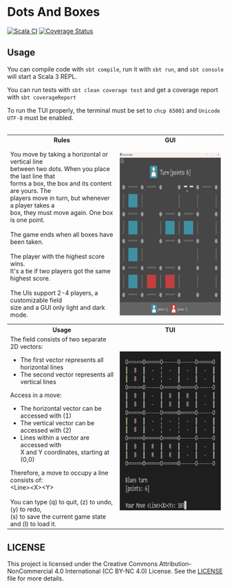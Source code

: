# Dots And Boxes


[![Scala CI](https://github.com/AlexTemirbulatow/de.htwg.sa.DotsAndBoxes/actions/workflows/scala.yml/badge.svg?branch=developer)](https://github.com/AlexTemirbulatow/de.htwg.sa.DotsAndBoxes/actions/workflows/scala.yml)
[![Coverage Status](https://coveralls.io/repos/github/AlexTemirbulatow/de.htwg.sa.DotsAndBoxes/badge.svg?branch=main)](https://coveralls.io/github/AlexTemirbulatow/de.htwg.sa.DotsAndBoxes?branch=main)

## Usage
You can compile code with `sbt compile`, run it with `sbt run`, and `sbt console` will start a Scala 3 REPL.

You can run tests with `sbt clean coverage test` and get a coverage report with `sbt coverageReport`

To run the TUI properly, the terminal must be set to `chcp 65001` and `Unicode UTF-8` must be enabled.
<br><br>

<table>
  <tr>
    <th>Rules</th>
    <th>GUI</th>
  </tr>
  <tr>
    <td>
      You move by taking a horizontal or vertical line <br>
      between two dots. When you place the last line that <br>
      forms a box, the box and its content are yours. The <br>
      players move in turn, but whenever a player takes a <br>
      box, they must move again. One box is one point. 
      <br><br>
      The game ends when all boxes have been taken.
      <br><br>
      The player with the highest score wins. <br>
      It's a tie if two players got the same highest score. 
      <br><br>
      The UIs support 2-4 players, a customizable field <br>
      size and a GUI only light and dark mode.
    </td>
    <td>
      <p align="center">
        <img src="https://github.com/AlexTemirbulatow/de.htwg.se.DotsAndBoxes/blob/developer/src/resources/5_DotsAndBoxesGUI_Dark.jpg" width="390" height="380" />
    </td>
  </tr>
  <tr>
    <th>Usage</th>
    <th>TUI</th>
  </tr>
  <tr>
    <td>
        The field consists of two separate 2D vectors: <br>
        <ul>
          <li>The first vector represents all horizontal lines</li>
          <li>The second vector represents all vertical lines</li>
        </ul>
        Access in a move:
        <ul>
          <li>The horizontal vector can be accessed with (1)</li>
          <li>The vertical vector can be accessed with (2)</li>
          <li>Lines within a vector are accessed with<br>X and Y coordinates, starting at (0,0)</li>
        </ul>
        Therefore, a move to occupy a line consists of: <br>
        &lt;Line&gt;&lt;X&gt;&lt;Y&gt;
        <br><br>
        You can type (q) to quit, (z) to undo, (y) to redo, <br>
        (s) to save the current game state and (l) to load it.
    </td>
    <td>
      <p align="center">
        <img src="https://github.com/AlexTemirbulatow/de.htwg.se.DotsAndBoxes/blob/developer/src/resources/5_DotsAndBoxesTUI.png" width="390" height="370" />
    </td>
  </tr>
</table>



## LICENSE
This project is licensed under the Creative Commons Attribution-NonCommercial 4.0 International (CC BY-NC 4.0) License. See the [LICENSE](./LICENSE) file for more details.
